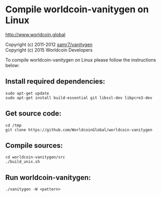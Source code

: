 # Compile worldcoin-vanitygen on Linux

http://www.worldcoin.global

Copyright (c) 2011-2012 [samr7/vanitygen](https://github.com/samr7/vanitygen)  
Copyright (c) 2015 Worldcoin Developers

To compile worldcoin-vanitygen on Linux please follow the instructions below:

## Install required dependencies:

```
sudo apt-get update
sudo apt-get install build-essential git libssl-dev libpcre3-dev
```

## Get source code:

```
cd /tmp
git clone https://github.com/WorldcoinGlobal/worldcoin-vanitygen
```

## Compile sources:

```
cd worldcoin-vanitygen/src
./build_unix.sh
```

## Run worldcoin-vanitygen:

```
./vanitygen -W <pattern>
```